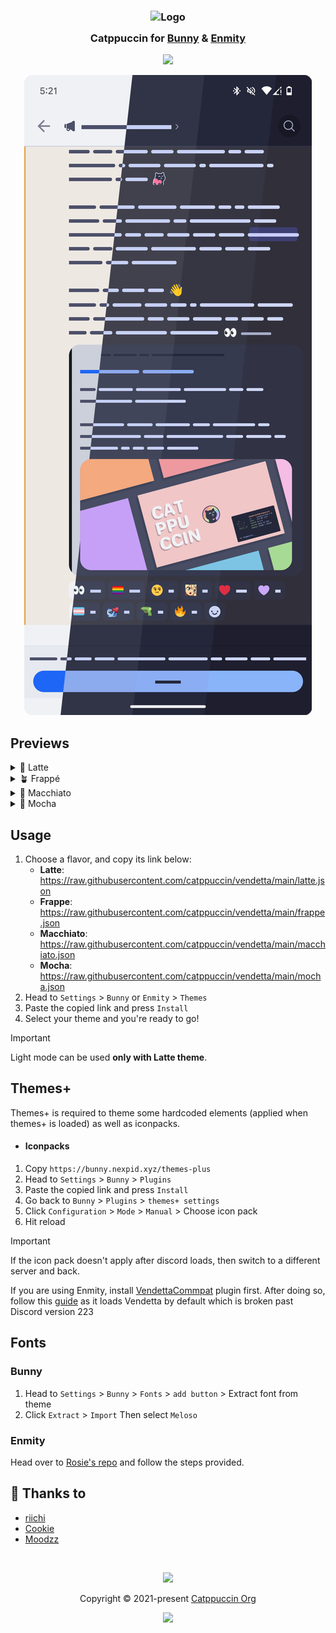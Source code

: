 <h3 align="center">
	<img src="https://raw.githubusercontent.com/catppuccin/catppuccin/main/assets/logos/exports/1544x1544_circle.png" width="100" alt="Logo"/><br/>
	<img src="https://raw.githubusercontent.com/catppuccin/catppuccin/main/assets/misc/transparent.png" height="30" width="0px"/>
	Catppuccin for <a href="https://github.com/pyoncord/Bunny">Bunny</a> & <a href="https://github.com/enmity-mod/enmity">Enmity</a>
	<img src="https://raw.githubusercontent.com/catppuccin/catppuccin/main/assets/misc/transparent.png" height="30" width="0px"/>
</h3>

<p align="center">
	<a href="https://github.com/riivx/vendetta/issues?q=is%3Aissue+is%3Aopen+label%3Amobile"><img src="https://img.shields.io/github/issues/riivx/vendetta?colorA=363a4f&colorB=f5a97f&style=for-the-badge"></a>
</p>

<p align="center">
  <img src="assets/preview.webp"/>
</p>

## Previews

<details>
<summary>🌻 Latte</summary>
<img src="assets/latte.webp"/>
</details>
<details>
<summary>🪴 Frappé</summary>
<img src="assets/frappe.webp"/>
</details>
<details>
<summary>🌺 Macchiato</summary>
<img src="assets/macchiato.webp"/>
</details>
<details>
<summary>🌿 Mocha</summary> 
<img src="assets/mocha.webp"/>
</details>

## Usage

1. Choose a flavor, and copy its link below:
	- **Latte**: https://raw.githubusercontent.com/catppuccin/vendetta/main/latte.json
	- **Frappe**: https://raw.githubusercontent.com/catppuccin/vendetta/main/frappe.json
	- **Macchiato**: https://raw.githubusercontent.com/catppuccin/vendetta/main/macchiato.json
	- **Mocha**:  https://raw.githubusercontent.com/catppuccin/vendetta/main/mocha.json
2. Head to `Settings` > `Bunny` or `Enmity` > `Themes`
3. Paste the copied link and press `Install`
4. Select your theme and you're ready to go!

> [!IMPORTANT]
> Light mode can be used **only with Latte theme**.


## Themes+
Themes+ is required to theme some hardcoded elements (applied when themes+ is loaded) as well as iconpacks.
- #### Iconpacks
1. Copy `https://bunny.nexpid.xyz/themes-plus`
2. Head to `Settings` > `Bunny` > `Plugins`
3. Paste the copied link and press `Install`
4. Go back to `Bunny` > `Plugins` > `themes+ settings`
5. Click `Configuration` > `Mode` > `Manual` > Choose icon pack
6. Hit reload
> [!IMPORTANT]
> If the icon pack doesn't apply after discord loads, then switch to a different server and back.
>
> If you are using Enmity, install [VendettaCommpat](https://discord.com/channels/950850315601711176/1019645460589318165/1211473409154744350) plugin first. After doing so, follow this [guide](https://discord.com/channels/950850315601711176/1239393517151846412) as it loads Vendetta by default which is broken past Discord version 223

## Fonts
### Bunny
1. Head to `Settings` > `Bunny` > `Fonts` > `add button` > Extract font from theme
2. Click `Extract` > `Import` Then select `Meloso`

### Enmity
 Head over to [Rosie's repo](https://github.com/acquitelol/rosiecord?tab=readme-ov-file#how-to-install) and follow the steps provided. 



## 💝 Thanks to

- [riichi](https://github.com/riivx)
- [Cookie](https://github.com/Covkie)
- [Moodzz](https://github.com/Moodzz1)

&nbsp;

<p align="center">
	<img src="https://raw.githubusercontent.com/catppuccin/catppuccin/main/assets/footers/gray0_ctp_on_line.svg?sanitize=true" />
</p>

<p align="center">
	Copyright &copy; 2021-present <a href="https://github.com/catppuccin" target="_blank">Catppuccin Org</a>
</p>

<p align="center">
	<a href="https://github.com/catppuccin/catppuccin/blob/main/LICENSE"><img src="https://img.shields.io/static/v1.svg?style=for-the-badge&label=License&message=MIT&logoColor=d9e0ee&colorA=363a4f&colorB=b7bdf8"/></a>
</p>
